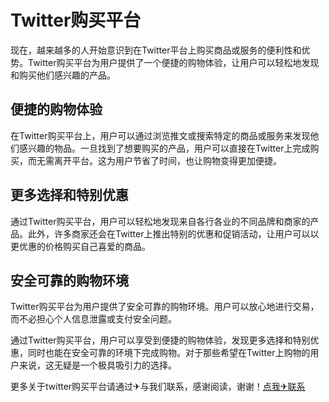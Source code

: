# Twitter购买平台

现在，越来越多的人开始意识到在Twitter平台上购买商品或服务的便利性和优势。Twitter购买平台为用户提供了一个便捷的购物体验，让用户可以轻松地发现和购买他们感兴趣的产品。

## 便捷的购物体验

在Twitter购买平台上，用户可以通过浏览推文或搜索特定的商品或服务来发现他们感兴趣的物品。一旦找到了想要购买的产品，用户可以直接在Twitter上完成购买，而无需离开平台。这为用户节省了时间，也让购物变得更加便捷。

## 更多选择和特别优惠

通过Twitter购买平台，用户可以轻松地发现来自各行各业的不同品牌和商家的产品。此外，许多商家还会在Twitter上推出特别的优惠和促销活动，让用户可以以更优惠的价格购买自己喜爱的商品。

## 安全可靠的购物环境

Twitter购买平台为用户提供了安全可靠的购物环境。用户可以放心地进行交易，而不必担心个人信息泄露或支付安全问题。

通过Twitter购买平台，用户可以享受到便捷的购物体验，发现更多选择和特别优惠，同时也能在安全可靠的环境下完成购物。对于那些希望在Twitter上购物的用户来说，这无疑是一个极具吸引力的选择。

更多关于twitter购买平台请通过✈与我们联系，感谢阅读，谢谢！[点我✈联系](https://d.k02.cc)